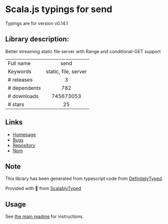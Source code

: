 
# Scala.js typings for send

Typings are for version v0.14.1

## Library description:
Better streaming static file server with Range and conditional-GET support

|                    |                 |
| ------------------ | :-------------: |
| Full name          | send |
| Keywords           | static, file, server |
| # releases         | 3 |
| # dependents       | 782 |
| # downloads        | 745673053 |
| # stars            | 25 |

## Links
- [Homepage](https://github.com/pillarjs/send#readme)
- [Bugs](https://github.com/pillarjs/send/issues)
- [Repository](https://github.com/pillarjs/send)
- [Npm](https://www.npmjs.com/package/send)
    


## Note
This library has been generated from typescript code from [DefinitelyTyped](https://definitelytyped.org).

Provided with :purple_heart: from [ScalablyTyped](https://github.com/oyvindberg/ScalablyTyped)

## Usage
See [the main readme](../../readme.md) for instructions.


